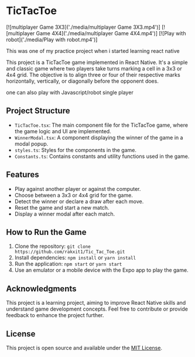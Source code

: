 # TicTacToe

[![multiplayer Game 3X3]('./media/multiplayer Game 3X3.mp4')]
[![multiplayer Game 4X4]('./media/multiplayer Game 4X4.mp4')]
[![Play with robot]('./media/Play with robot.mp4')]

This was one of my practice project when i started learning react native

This project is a TicTacToe game implemented in React Native. It's a simple and classic game where two players take turns marking a cell in a 3x3 or 4x4 grid. The objective is to align three or four of their respective marks horizontally, vertically, or diagonally before the opponent does.

one can also play with Javascript/robot single player

## Project Structure

- `TicTacToe.tsx`: The main component file for the TicTacToe game, where the game logic and UI are implemented.
- `WinnerModal.tsx`: A component displaying the winner of the game in a modal popup.
- `styles.ts`: Styles for the components in the game.
- `Constants.ts`: Contains constants and utility functions used in the game.

## Features

- Play against another player or against the computer.
- Choose between a 3x3 or 4x4 grid for the game.
- Detect the winner or declare a draw after each move.
- Reset the game and start a new match.
- Display a winner modal after each match.

## How to Run the Game

1. Clone the repository: `git clone https://github.com/rakxit1/Tic_Tac_Toe.git`
2. Install dependencies: `npm install` or `yarn install`
3. Run the application: `npm start` or `yarn start`
4. Use an emulator or a mobile device with the Expo app to play the game.

## Acknowledgments

This project is a learning project, aiming to improve React Native skills and understand game development concepts. Feel free to contribute or provide feedback to enhance the project further.

## License

This project is open source and available under the [MIT License](LICENSE).
